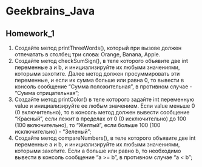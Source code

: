 # Geekbrains_Java
## Homework_1
1. Создайте метод printThreeWords(), который при вызове должен отпечатать в столбец три
слова: Orange, Banana, Apple.
2. Создайте метод checkSumSign(), в теле которого объявите две int переменные a и b, и
инициализируйте их любыми значениями, которыми захотите. Далее метод должен
просуммировать эти переменные, и если их сумма больше или равна 0, то вывести в консоль
сообщение “Сумма положительная”, в противном случае - “Сумма отрицательная”;
3. Создайте метод printColor() в теле которого задайте int переменную value и инициализируйте
ее любым значением. Если value меньше 0 (0 включительно), то в консоль метод должен
вывести сообщение “Красный”, если лежит в пределах от 0 (0 исключительно) до 100 (100
включительно), то “Желтый”, если больше 100 (100 исключительно) - “Зеленый”;
4. Создайте метод compareNumbers(), в теле которого объявите две int переменные a и b, и
инициализируйте их любыми значениями, которыми захотите. Если a больше или равно b, то
необходимо вывести в консоль сообщение “a >= b”, в противном случае “a < b”;